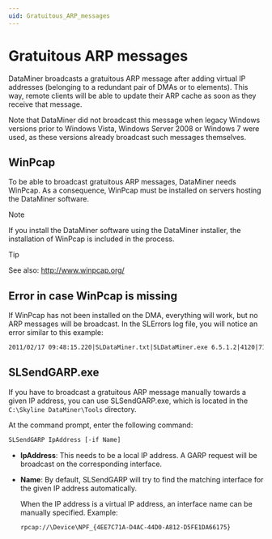 ```yaml
---
uid: Gratuitous_ARP_messages
---
```


# Gratuitous ARP messages

DataMiner broadcasts a gratuitous ARP message after adding virtual IP addresses (belonging to a redundant pair of DMAs or to elements). This way, remote clients will be able to update their ARP cache as soon as they receive that message.

Note that DataMiner did not broadcast this message when legacy Windows versions prior to Windows Vista, Windows Server 2008 or Windows 7 were used, as these versions already broadcast such messages themselves.

## WinPcap

To be able to broadcast gratuitous ARP messages, DataMiner needs WinPcap. As a consequence, WinPcap must be installed on servers hosting the DataMiner software.

> [!NOTE]
> If you install the DataMiner software using the DataMiner installer, the installation of WinPcap is included in the process.

> [!TIP]
> See also:
> <http://www.winpcap.org/>

## Error in case WinPcap is missing

If WinPcap has not been installed on the DMA, everything will work, but no ARP messages will be broadcast. In the SLErrors log file, you will notice an error similar to this example:

```txt
2011/02/17 09:48:15.220|SLDataMiner.txt|SLDataMiner.exe 6.5.1.2|4120|7112| CHardware::AddIPAddress()|ERR|-1|Failed to send out Gratuitous ARP message for added IP address 10.10.51.98. WinPcap is probably not installed on the system. (0xc0000135h; C:\Skyline DataMiner\Tools\SLSendGARP.exe 10.10.51.98  -if "rpcap://\Device\NPF_{4EE7C71A-D4AC-44D0-A812-D5FE1DA66175}")
```

## SLSendGARP.exe

If you have to broadcast a gratuitous ARP message manually towards a given IP address, you can use SLSendGARP.exe, which is located in the `C:\Skyline DataMiner\Tools` directory.

At the command prompt, enter the following command:

```txt
SLSendGARP IpAddress [-if Name]
```

- **IpAddress**: This needs to be a local IP address. A GARP request will be broadcast on the corresponding interface.

- **Name**: By default, SLSendGARP will try to find the matching interface for the given IP address automatically.

    When the IP address is a virtual IP address, an interface name can be manually specified.     Example:

    ```txt
    rpcap://\Device\NPF_{4EE7C71A-D4AC-44D0-A812-D5FE1DA66175}
    ```
